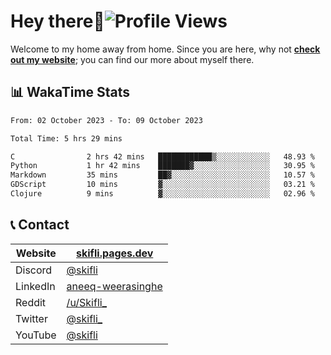 # Hey there:wave:![Profile Views](https://komarev.com/ghpvc/?username=skifli)

Welcome to my home away from home. Since you are here, why not [**check out my website**](https://skifli.pages.dev); you can find our more about myself there.

## 📊 WakaTime Stats

<!--START_SECTION:waka-->

```txt
From: 02 October 2023 - To: 09 October 2023

Total Time: 5 hrs 29 mins

C                2 hrs 42 mins   ████████████▒░░░░░░░░░░░░   48.93 %
Python           1 hr 42 mins    ███████▓░░░░░░░░░░░░░░░░░   30.95 %
Markdown         35 mins         ██▓░░░░░░░░░░░░░░░░░░░░░░   10.57 %
GDScript         10 mins         ▓░░░░░░░░░░░░░░░░░░░░░░░░   03.21 %
Clojure          9 mins          ▓░░░░░░░░░░░░░░░░░░░░░░░░   02.96 %
```

<!--END_SECTION:waka-->

## 📞 Contact

| Website  | [skifli.pages.dev](https://skifli.pages.dev)                       |
|----------|--------------------------------------------------------------------|
| Discord  | [@skifli](https://discord.com/users/1072069875993956372)           |
| LinkedIn | [aneeq-weerasinghe](https://www.linkedin.com/in/aneeq-weerasinghe) |
| Reddit   | [/u/Skifli_](https://www.reddit.com/user/skifli_)                  |
| Twitter  | [@skifli_](https://twitter.com/@skifli_)                           |
| YouTube  | [@skifli](https://www.youtube.com/channel/@skifli)                 |
